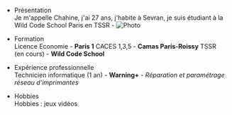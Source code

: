 * Présentation  
  Je m'appelle Chahine, j'ai 27 ans, j'habite à Sevran, je suis étudiant à la Wild Code School Paris en TSSR - ![Photo](https://image.noelshack.com/fichiers/2025/10/4/1741249739-9pz0ng6.jpeg)

* Formation  
  Licence Economie - **Paris 1**
  CACES 1,3,5 - **Camas Paris-Roissy**
  TSSR (en cours) - **Wild Code School**

* Expérience professionnelle  
  Technicien informatique (1 an) - **Warning+** - _Réparation et paramétrage réseau d'imprimantes_

* Hobbies  
  Hobbies : jeux vidéos

